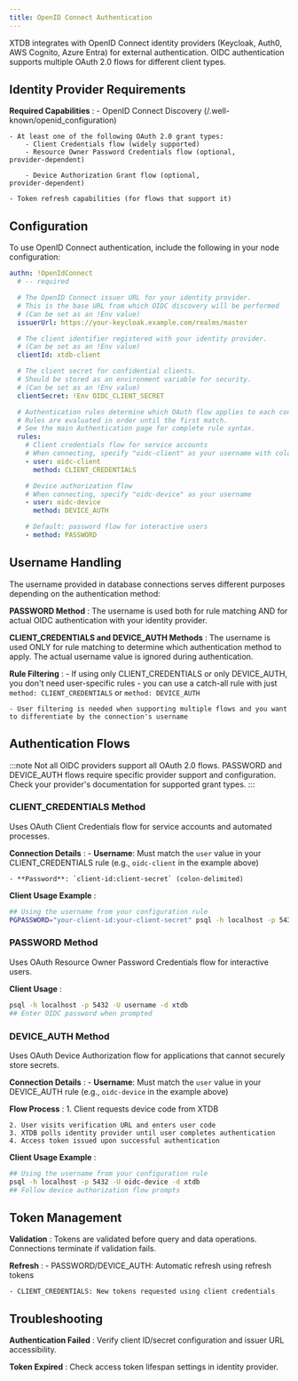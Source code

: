 ```yaml
---
title: OpenID Connect Authentication
---
```


XTDB integrates with OpenID Connect identity providers (Keycloak, Auth0, AWS Cognito, Azure Entra) for external authentication.
OIDC authentication supports multiple OAuth 2.0 flows for different client types.

## Identity Provider Requirements

**Required Capabilities**
: - OpenID Connect Discovery (/.well-known/openid_configuration)

    - At least one of the following OAuth 2.0 grant types:
        - Client Credentials flow (widely supported)
        - Resource Owner Password Credentials flow (optional,
    provider-dependent)

        - Device Authorization Grant flow (optional,
    provider-dependent)

    - Token refresh capabilities (for flows that support it)

## Configuration

To use OpenID Connect authentication, include the following in your node configuration:

``` yaml
authn: !OpenIdConnect
  # -- required

  # The OpenID Connect issuer URL for your identity provider.
  # This is the base URL from which OIDC discovery will be performed
  # (Can be set as an !Env value)
  issuerUrl: https://your-keycloak.example.com/realms/master

  # The client identifier registered with your identity provider.
  # (Can be set as an !Env value)
  clientId: xtdb-client

  # The client secret for confidential clients.
  # Should be stored as an environment variable for security.
  # (Can be set as an !Env value)
  clientSecret: !Env OIDC_CLIENT_SECRET

  # Authentication rules determine which OAuth flow applies to each connection.
  # Rules are evaluated in order until the first match.
  # See the main Authentication page for complete rule syntax.
  rules:
    # Client credentials flow for service accounts
    # When connecting, specify "oidc-client" as your username with colon-delimited password (client-id:client-secret)
    - user: oidc-client
      method: CLIENT_CREDENTIALS

    # Device authorization flow
    # When connecting, specify "oidc-device" as your username
    - user: oidc-device
      method: DEVICE_AUTH

    # Default: password flow for interactive users
    - method: PASSWORD
```

## Username Handling

The username provided in database connections serves different purposes depending on the authentication method:

**PASSWORD Method**
: The username is used both for rule matching AND for actual OIDC
    authentication with your identity provider.

**CLIENT_CREDENTIALS and DEVICE_AUTH Methods**
: The username is used ONLY for rule matching to determine which
    authentication method to apply. The actual username value is ignored
    during authentication.

**Rule Filtering**
: - If using only CLIENT_CREDENTIALS or only DEVICE_AUTH, you don't
    need user-specific rules - you can use a catch-all rule with
    just `method: CLIENT_CREDENTIALS` or `method: DEVICE_AUTH`

    - User filtering is needed when supporting multiple flows and you want to differentiate by the connection's username

## Authentication Flows

:::note
Not all OIDC providers support all OAuth 2.0 flows.
PASSWORD and DEVICE_AUTH flows require specific provider support and configuration.
Check your provider's documentation for supported grant types.
:::

### CLIENT_CREDENTIALS Method

Uses OAuth Client Credentials flow for service accounts and automated processes.

**Connection Details**
: - **Username**: Must match the `user` value in your
    CLIENT_CREDENTIALS rule (e.g., `oidc-client` in the example
    above)

    - **Password**: `client-id:client-secret` (colon-delimited)

**Client Usage Example**
:

``` bash
## Using the username from your configuration rule
PGPASSWORD="your-client-id:your-client-secret" psql -h localhost -p 5432 -U oidc-client -d xtdb
```

### PASSWORD Method

Uses OAuth Resource Owner Password Credentials flow for interactive users.

**Client Usage**
:

``` bash
psql -h localhost -p 5432 -U username -d xtdb
## Enter OIDC password when prompted
```

### DEVICE_AUTH Method

Uses OAuth Device Authorization flow for applications that cannot securely store secrets.

**Connection Details**
: - **Username**: Must match the `user` value in your DEVICE_AUTH
    rule (e.g., `oidc-device` in the example above)

**Flow Process**
: 1.
Client requests device code from XTDB

    2. User visits verification URL and enters user code
    3. XTDB polls identity provider until user completes authentication
    4. Access token issued upon successful authentication

**Client Usage Example**
:

``` bash
## Using the username from your configuration rule
psql -h localhost -p 5432 -U oidc-device -d xtdb
## Follow device authorization flow prompts
```

## Token Management

**Validation**
: Tokens are validated before query and data operations.
Connections
    terminate if validation fails.

**Refresh**
: - PASSWORD/DEVICE_AUTH: Automatic refresh using refresh tokens

    - CLIENT_CREDENTIALS: New tokens requested using client credentials

## Troubleshooting

**Authentication Failed**
: Verify client ID/secret configuration and issuer URL accessibility.

**Token Expired**
: Check access token lifespan settings in identity provider.
